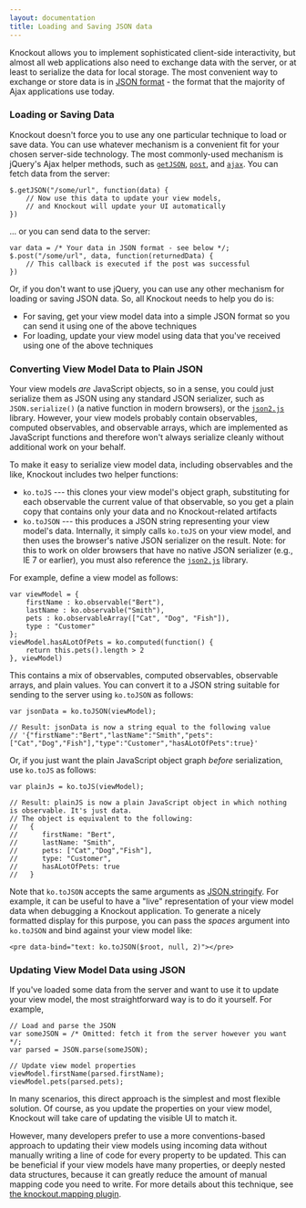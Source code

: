 ```yaml
---
layout: documentation
title: Loading and Saving JSON data
---
```


Knockout allows you to implement sophisticated client-side interactivity, but almost all web applications also need to exchange data with the server, or at least to serialize the data for local storage. The most convenient way to exchange or store data is in [JSON format](http://json.org/) - the format that the majority of Ajax applications use today.

### Loading or Saving Data

Knockout doesn't force you to use any one particular technique to load or save data. You can use whatever mechanism is a convenient fit for your chosen server-side technology. The most commonly-used mechanism is jQuery's Ajax helper methods, such as [`getJSON`](http://api.jquery.com/jQuery.getJSON/), [`post`](http://api.jquery.com/jQuery.post/), and [`ajax`](http://api.jquery.com/jQuery.ajax/). You can fetch data from the server:

    $.getJSON("/some/url", function(data) { 
    	// Now use this data to update your view models, 
    	// and Knockout will update your UI automatically 
    })

... or you can send data to the server:

	var data = /* Your data in JSON format - see below */;
	$.post("/some/url", data, function(returnedData) {
		// This callback is executed if the post was successful		
	})

Or, if you don't want to use jQuery, you can use any other mechanism for loading or saving JSON data. So, all Knockout needs to help you do is:

 * For saving, get your view model data into a simple JSON format so you can send it using one of the above techniques
 * For loading, update your view model using data that you've received using one of the above techniques

### Converting View Model Data to Plain JSON

Your view models *are* JavaScript objects, so in a sense, you could just serialize them as JSON using any standard JSON serializer, such as `JSON.serialize()` (a native function in modern browsers), or the [`json2.js`](https://github.com/douglascrockford/JSON-js/blob/master/json2.js) library. However, your view models probably contain observables, computed observables, and observable arrays, which are implemented as JavaScript functions and therefore won't always serialize cleanly without additional work on your behalf.

To make it easy to serialize view model data, including observables and the like, Knockout includes two helper functions:

 * `ko.toJS` --- this clones your view model's object graph, substituting for each observable the current value of that observable, so you get a plain copy that contains only your data and no Knockout-related artifacts
 * `ko.toJSON` --- this produces a JSON string representing your view model's data. Internally, it simply calls `ko.toJS` on your view model, and then uses the browser's native JSON serializer on the result. Note: for this to work on older browsers that have no native JSON serializer (e.g., IE 7 or earlier), you must also reference the [`json2.js`](https://github.com/douglascrockford/JSON-js/blob/master/json2.js) library.
 
For example, define a view model as follows:

    var viewModel = {
        firstName : ko.observable("Bert"),
        lastName : ko.observable("Smith"),
        pets : ko.observableArray(["Cat", "Dog", "Fish"]),
        type : "Customer"
    };
    viewModel.hasALotOfPets = ko.computed(function() {
        return this.pets().length > 2
    }, viewModel)
    
This contains a mix of observables, computed observables, observable arrays, and plain values. You can convert it to a JSON string suitable for sending to the server using `ko.toJSON` as follows:

    var jsonData = ko.toJSON(viewModel);
    
    // Result: jsonData is now a string equal to the following value
    // '{"firstName":"Bert","lastName":"Smith","pets":["Cat","Dog","Fish"],"type":"Customer","hasALotOfPets":true}'

Or, if you just want the plain JavaScript object graph *before* serialization, use `ko.toJS` as follows:

    var plainJs = ko.toJS(viewModel);
    
    // Result: plainJS is now a plain JavaScript object in which nothing is observable. It's just data.
    // The object is equivalent to the following:
    //   {
    //      firstName: "Bert",
    //      lastName: "Smith",
    //      pets: ["Cat","Dog","Fish"],
    //      type: "Customer",
    //      hasALotOfPets: true
    //   }

Note that `ko.toJSON` accepts the same arguments as [JSON.stringify](https://developer.mozilla.org/en/JavaScript/Reference/Global_Objects/JSON/stringify). For example, it can be useful to have a "live" representation of your view model data when debugging a Knockout application. To generate a nicely formatted display for this purpose, you can pass the *spaces* argument into `ko.toJSON` and bind against your view model like:

    <pre data-bind="text: ko.toJSON($root, null, 2)"></pre>


### Updating View Model Data using JSON 

If you've loaded some data from the server and want to use it to update your view model, the most straightforward way is to do it yourself. For example,

    // Load and parse the JSON
    var someJSON = /* Omitted: fetch it from the server however you want */;
    var parsed = JSON.parse(someJSON);

    // Update view model properties
    viewModel.firstName(parsed.firstName);
    viewModel.pets(parsed.pets);
    
In many scenarios, this direct approach is the simplest and most flexible solution. Of course, as you update the properties on your view model, Knockout will take care of updating the visible UI to match it.

However, many developers prefer to use a more conventions-based approach to updating their view models using incoming data without manually writing a line of code for every property to be updated. This can be beneficial if your view models have many properties, or deeply nested data structures, because it can greatly reduce the amount of manual mapping code you need to write. For more details about this technique, see [the knockout.mapping plugin](plugins-mapping.html).